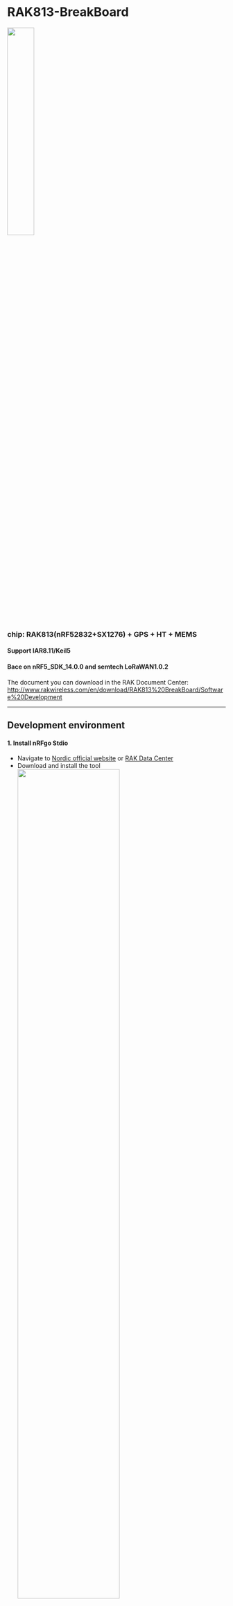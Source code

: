 # RAK813-BreakBoard <br />
<img src="https://raw.githubusercontent.com/RAKWireless/RAK813-BreakBoard/master/Doc/img/substance.jpg" width=35% height=35% /> <br />
### chip: RAK813(nRF52832+SX1276) + GPS + HT + MEMS
#### Support IAR8.11/Keil5
#### Bace on nRF5_SDK_14.0.0 and semtech LoRaWAN1.0.2
The document you can download in the RAK Document Center:
http://www.rakwireless.com/en/download/RAK813%20BreakBoard/Software%20Development

---
## Development environment
#### 1. Install nRFgo Stdio
  * Navigate to [Nordic official website](http://www.nordicsemi.com/eng/Products/Bluetooth-low-energy/nRF52832) or [RAK Data Center](http://www.rakwireless.com/en/download/RAK813%20BreakBoard/Tools)
  * Download and install the tool <br />
<img src="https://raw.githubusercontent.com/RAKWireless/RAK813-BreakBoard/master/Doc/img/nRFgo%20Stdio%20start.png" width=70% height=70% /> <br />
  
#### 2. Install j-link driver
  * Navigate to https://www.segger.com/downloads/jlink
  * Click “Click for downloads” under “J-Link Software and Documentation Pack” <br />
<img src="https://raw.githubusercontent.com/RAKWireless/RAK813-BreakBoard/master/Doc/img/download%20j-link%20driver.png" width=70% height=70% />  <br />
  * Download the appropriate package for your OS
  * Accept the License Agreement
  * Run the installation program with default configurations

#### 3.  Download Bluetooth protocol station
  * Connect the j-link and RAK813 BreakBoard <br />
<img src="https://raw.githubusercontent.com/RAKWireless/RAK813-BreakBoard/master/Doc/img/j-link%20Connect.png" width=70% height=70% />  <br />
  * Open the nRFgo Stdio, Select the "nRF5X Programming" <br />
<img src="https://raw.githubusercontent.com/RAKWireless/RAK813-BreakBoard/master/Doc/img/nRFgo%20Stdio%20programming.png" width=70% height=70% />  <br />
  * "Erase all", and Select the "Program SoftDevice" <br />
<img src="https://raw.githubusercontent.com/RAKWireless/RAK813-BreakBoard/master/Doc/img/erase%20all.png" width=70% height=70% />  <br />
  * Select the `../nRF_Lib/components/softdevice/s132/hex/s132_nrf52_5.0.0_softdevice.hex` file,and then "Program",Waiting for a while will prompt programming success <br />
<img src="https://raw.githubusercontent.com/RAKWireless/RAK813-BreakBoard/master/Doc/img/download%20firmware.png" width=70% height=70% />  <br />

#### 4. Program with Keil5
  * Navigate to http://www.keil.com/
  * Download and install the Keil5
  * Download the `../Keil5/NordicSemiconductor.nRF_DeviceFamilyPack.8.14.1.pack` ,Installed nRF52832 compiler environment for Keil5
  * Use Keil5 to Open the `../Keil5/rak813_breakboard.uvprojx` file,Now you can start writing your own program
  * Click on the top left corner ![](https://raw.githubusercontent.com/RAKWireless/RAK813-BreakBoard/master/Doc/img/keil%20buide.png) to "Buide",Click on the top left corner ![](https://raw.githubusercontent.com/RAKWireless/RAK813-BreakBoard/master/Doc/img/keil%20download.png) to "Download" <br />
<img src="https://raw.githubusercontent.com/RAKWireless/RAK813-BreakBoard/master/Doc/img/keil.png" width=70% height=70% />  <br />
  

